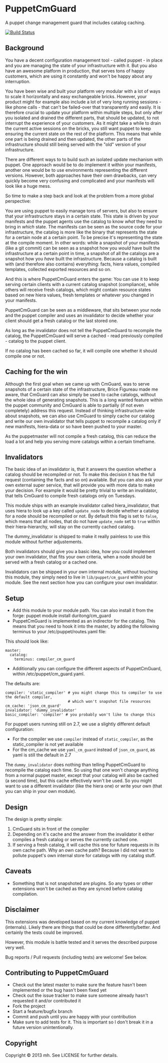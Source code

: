 PuppetCmGuard
=============

A puppet change management guard that includes catalog caching.

[![Build Status](https://travis-ci.org/duritong/puppet-cm_guard.png)](https://travis-ci.org/duritong/puppet-cm_guard)

Background
----------

You have a decent configuration management tool - called puppet - in place and you are managing the 
state of your infrastructure with it. But you also have an awesome platform in production, that serves
tons of happy customers, which are using it constantly and won't be happy about any interruption.

You have been wise and built your platform very modular with a lot of ways to scale it horizontally
and easy exchangeable bricks. However, your product might for example also include a lot of very long
running sessions - like phone calls - that can't be failed-over that transparently and easily. It is
therefore crucial to update your platform within multiple steps, but only after you isolated and drained
the different parts, that should be updated, to not interrupt the experience of your customers. As it
might take a while to drain the current active sessions on the bricks, you still want puppet to keep
ensuring the current state on the rest of the platform.
This means that while one part is being drained and then updated, the other parts of the infrastructure
should still being served with the "old" version of your infrastructure.

There are different ways to to build such an isolated update mechanism with puppet. One approach would
be to do implement it within your manifests, another one would be to use environments representing the
different versions.
However, both approaches have their own drawbacks, can very quickly become very confusing and complicated
and your manifests will look like a huge mess.

So time to make a step back and look at the problem from a more global perspective:

You are using puppet to easily manage tons of servers, but also to ensure that your infrastructure stays
in a certain state. This state is driven by your manifests and the puppet agents use the catalog to know
*what* they need to bring in *which* state.
The manifests can be seen as the source code for your infrastructure, the catalog is more like the binary
that represents the state for a certain node at a certain point. To be precise it's representing the state
at the compile moment.
In other words: while a snapshot of your manifests (like a git commit) can be seen as a snapshot how you
*would* have built the infrastructure at a certain point in time, a snapshot of all the catalogs are a
snapshot how you *have* built the infrastructure. Because a catalog is built with (and therefore also
contains) everything: facts, hiera values, compiled templates, collected exported resources and so on.

And this is where PuppetCmGuard enters the game: You can use it to keep serving certain clients with a
current catalog snapshot (compliance), while others will receive fresh catalogs, which might contain
resource states based on new hiera values, fresh templates or whatever you changed in your manifests.

PuppetCmGuard can be seen as a middleware, that sits between your node and the puppet compiler and uses
an invalidator to decide whether your client should get a fresh catalog or the last stored one.

As long as the invalidator does not tell the PuppetCmGuard to recompile the catalog, the PuppetCmGuard
will serve a cached - read previously compiled - catalog to the puppet client.

If no catalog has been cached so far, it will compile one whether it should compile one or not. 

Caching for the win
-------------------

Although the first goal when we came up with CmGuard, was to serve snapshots of a certain state of the
infrastructure, Brice Figureau made me aware, that CmGuard can also simply be used to cache catalogs,
without the whole idea of generating snapshots. This is a long wanted feature within the puppet community
and CmGuard is able to partially (if not even completely) address this request.
Instead of thinking infrastructure-wide about snapshots, we can also use CmGuard to simply cache our
catalog and write our own invalidator that tells puppet to recompile a catalog only if new manifests,
hiera-data or so have been pushed to your master.

As the puppetmaster will not compile a fresh catalog, this can reduce the load a lot and help you
serving more catalogs within a certain timeframe.

Invalidators
------------

The basic idea of an invalidator is, that it answers the question whether a catalog should be recompiled
or not. To make this decision it has the full request (containing the facts and so on) available. But you
can also ask your own external super service, that will provide you with more data to make your decision.
For example it would be pretty trivial to write an invalidator, that tells CmGuard to compile fresh
catalogs only on Tuesdays.


This module ships with an example invalidator called hiera_invalidator, that uses hiera to look up a key
called `update_node` to decide whether a catalog for a node should be recompiled or not. By default this
flag is set to `false`, which means that all nodes, that do not have `update_node` set to `true` within
their hiera-hierarchy, will stay on the currently cached catalog.

The dummy_invalidator is shipped to make it really painless to use this module without further
adjustements.

Both invalidators should give you a basic idea, how you could implement your own invalidator, that fits
your own criteria, when a node should be served with a fresh catalog or a cached one.

Invalidators can be shipped in your own internal module, without touching this module, they simply need to
live in `lib/puppet/cm_guard` within your module. See the next section how you can configure your own
invalidator.


Setup
-----

* Add this module to your module path. You can also install it from the forge:
    puppet module install duritong/cm_guard
* PuppetCmGuard is implemented as an indirector for the catalog. This means that you need to hook it into
   the master, by adding the following terminus to your /etc/puppet/routes.yaml file:

This should look like:

    master:
      catalog:
        terminus: compiler_cm_guard

* Additionally you can configure the different aspects of PuppetCmGuard, within
   /etc/puppet/cm_guard.yaml.

The defaults are:

    compiler: 'static_compiler' # you might change this to compiler to use the default compiler,
                                # which won't snapshot file resources
    cm_cache: 'json_cm_guard'
    invalidator: 'dummy_invalidator'
    basic_compiler: 'compiler' # you probably won't like to change this


For puppet users running still on 2.7, we use a slightly different default configuration:

* For the compiler we use `compiler` instead of `static_compiler`, as the static_compiler is not yet
  available
* For the cm_cache we use `yaml_cm_guard` instead of `json_cm_guard`, as yaml is still the default
  in 2.7

The `dummy_invalidator` does nothing than telling PuppetCmGuard to recompile the catalog each time. So using
that one won't change anything from a normal puppet master, except that your catalog will also be cached
(a second time), but this cache effectively won't be used. So you might want to use a different invalidator
(like the hiera one) or write your own (that you can ship in your own module).

Design
------

The design is pretty simple:

1. CmGuard sits in front of the compiler
1. Depending on it's cache and the answer from the invalidator it either compiles a fresh catalog or serves
   the currently cached one.
1. If serving a fresh catalog, it will cache this one for future requests in its own cache path. Why an own
   cache path? Because I did not want to pollute puppet's own internal store for catalogs with my catalog
   stuff.

Caveats
-------

* Something that is not snapshoted are plugins. So any types or other extensions won't be cached as they
  are synced before catalog compilation.

Disclaimer
----------

This extensions was developed based on my current knowledge of puppet (internals). Likely there are things
that could be done differently/better. And certainly the tests could be improved.

However, this module is battle tested and it serves the described purpose very well.

Bug reports / Pull requests (including tests) are welcome! See below.

Contributing to PuppetCmGuard
-----------------------------

* Check out the latest master to make sure the feature hasn't been implemented or the bug hasn't been fixed yet
* Check out the issue tracker to make sure someone already hasn't requested it and/or contributed it
* Fork the project
* Start a feature/bugfix branch
* Commit and push until you are happy with your contribution
* Make sure to add tests for it. This is important so I don't break it in a future version unintentionally.

Copyright
---------

Copyright © 2013 mh. See LICENSE for further details.

